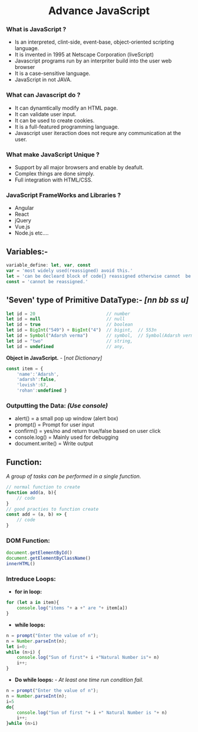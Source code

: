 <h1 align="center"> Advance JavaScript </h1> 



### What is JavaScript ?
-   Is an interpreted, clint-side, event-base, object-oriented scripting language.
-   It is invented in 1995 at Netscape Corporation (liveScript)
-   Javascript programs run by an interpriter build into the user web browser
-   It is a case-sensitive language.
-   JavaScript in not JAVA.

### What can Javascript do ?
-   It can dynamtically modify an HTML page.
-   It can validate user input.
-   It can be used to create cookies. 
-   It is a full-featured programming language.
-   Javascript user iteraction does not requre any communication at the user.

### What make JavaScript Unique ?
-   Support by all major browsers and enable by deafult.
-   Complex things are done simply.
-   Full integration with HTML/CSS.

### JavaScript FrameWorks and Libraries ?
-   Angular
-   React
-   jQuery
-   Vue.js
-   Node.js  etc....

## Variables:-
```js
variable_define: let, var, const
var = 'most widely used(reassigned) avoid this.'
let = 'can be decleard block of code{} reassigned otherwise cannot  be ressinged.' 
const = 'cannot be reassigned.'
```
## 'Seven' type of Primitive DataType:- *[nn bb ss u]*
```js
let id = 20                           // number
let id = null                         // null
let id = true                         // boolean
let id = BigInt("549") + BigInt("4")  // bigint,  // 553n
let id = Symbol("Adarsh verma")       // symbol,  // Symbol(Adarsh verma)
let id = "two"                        // string,
let id = undefined                    // any,
```
**Object in JavaScript.** - [*not Dictionary]*
```js
const item = {
    'name':'Adarsh',
    'adarsh':false,
    'lovish':67,
    'rohan':undefined }
```
### Outputting the Data:  *(Use console)*
-   alert()             = a small pop up window (alert box)
-   prompt()            = Prompt for user input
-   confirm()           = yes/no and return true/false based on user click   
-   console.log()       = Mainly used for debugging
-   document.write()    = Write output

## Function:
*A group of tasks can be performed in a single function.*
```js
// normal function to create
function add(a, b){
    // code             
}
// good practies to function create
const add = (a, b) => {
    // code             
}
```
### DOM Function:
```js
document.getElementById()
document.getElementByClassName()
innerHTML()
```
### Intreduce Loops:
- **for in loop:**
```js
for (let a in item){
    console.log("items "+ a +" are "+ item[a])
}
```
- **while loops:**
```js
n = prompt("Enter the value of n");
n = Number.parseInt(n);
let i=0;
while (n>i) {
    console.log("Sun of first"+ i +"Natural Number is"+ n)
    i++;
}
```
- **Do while loops:** - *At least one time run condition fail.*
```js
n = prompt("Enter the value of n");
n = Number.parseInt(n);
i=5
do{
    console.log("Sun of first "+ i +" Natural Number is "+ n)
    i++;
}while (n>i)
```